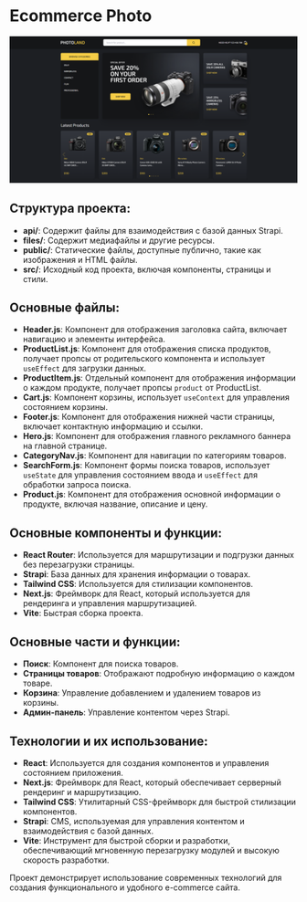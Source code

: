 # Ecommerce Photo

![Главная страница проекта](files/Ecommerce.PNG)

## Структура проекта:
- **api/**: Содержит файлы для взаимодействия с базой данных Strapi.
- **files/**: Содержит медиафайлы и другие ресурсы.
- **public/**: Статические файлы, доступные публично, такие как изображения и HTML файлы.
- **src/**: Исходный код проекта, включая компоненты, страницы и стили.

## Основные файлы:
- **Header.js**: Компонент для отображения заголовка сайта, включает навигацию и элементы интерфейса.
- **ProductList.js**: Компонент для отображения списка продуктов, получает пропсы от родительского компонента и использует `useEffect` для загрузки данных.
- **ProductItem.js**: Отдельный компонент для отображения информации о каждом продукте, получает пропсы `product` от ProductList.
- **Cart.js**: Компонент корзины, использует `useContext` для управления состоянием корзины.
- **Footer.js**: Компонент для отображения нижней части страницы, включает контактную информацию и ссылки.
- **Hero.js**: Компонент для отображения главного рекламного баннера на главной странице.
- **CategoryNav.js**: Компонент для навигации по категориям товаров.
- **SearchForm.js**: Компонент формы поиска товаров, использует `useState` для управления состоянием ввода и `useEffect` для обработки запроса поиска.
- **Product.js**: Компонент для отображения основной информации о продукте, включая название, описание и цену.

## Основные компоненты и функции:
- **React Router**: Используется для маршрутизации и подгрузки данных без перезагрузки страницы.
- **Strapi**: База данных для хранения информации о товарах.
- **Tailwind CSS**: Используется для стилизации компонентов.
- **Next.js**: Фреймворк для React, который используется для рендеринга и управления маршрутизацией.
- **Vite**: Быстрая сборка проекта.

## Основные части и функции:
- **Поиск**: Компонент для поиска товаров.
- **Страницы товаров**: Отображают подробную информацию о каждом товаре.
- **Корзина**: Управление добавлением и удалением товаров из корзины.
- **Админ-панель**: Управление контентом через Strapi.

## Технологии и их использование:
- **React**: Используется для создания компонентов и управления состоянием приложения.
- **Next.js**: Фреймворк для React, который обеспечивает серверный рендеринг и маршрутизацию.
- **Tailwind CSS**: Утилитарный CSS-фреймворк для быстрой стилизации компонентов.
- **Strapi**: CMS, используемая для управления контентом и взаимодействия с базой данных.
- **Vite**: Инструмент для быстрой сборки и разработки, обеспечивающий мгновенную перезагрузку модулей и высокую скорость разработки.

Проект демонстрирует использование современных технологий для создания функционального и удобного e-commerce сайта.
